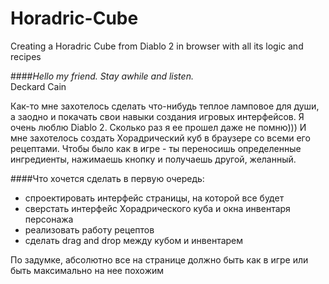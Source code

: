 # Horadric-Cube
Creating a Horadric Cube from Diablo 2 in browser with all its logic and recipes

####*Hello my friend.  Stay awhile and listen.*</br> Deckard Cain

Как-то мне захотелось сделать что-нибудь теплое ламповое для души, а заодно и покачать свои навыки создания игровых интерфейсов.
Я очень люблю Diablo 2. Сколько раз я ее прошел даже не помню)))
И мне захотелось создать Хорадрический куб в браузере со всеми его рецептами.
Чтобы было как в игре - ты переносишь определенные ингредиенты, нажимаешь кнопку и получаешь другой, желанный.

####Что хочется сделать в первую очередь:
+ спроектировать интерфейс страницы, на которой все будет
+ сверстать интерфейс Хорадрического куба и окна инвентаря персонажа
+ реализовать работу рецептов
+ сделать drag and drop между кубом и инвентарем

По задумке, абсолютно все на странице должно быть как в игре или быть максимально на нее похожим



